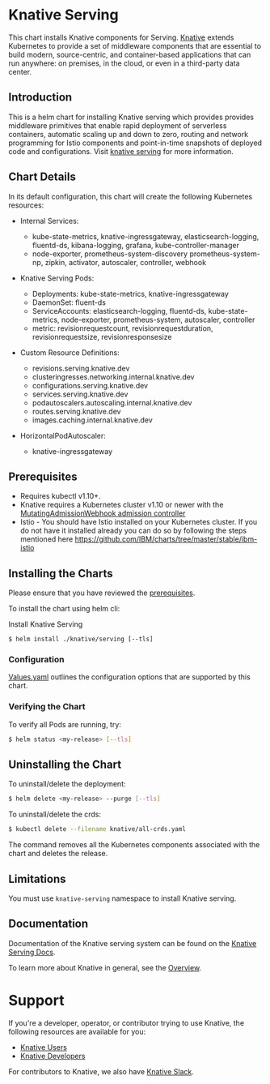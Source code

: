 # Knative Serving

This chart installs Knative components for Serving.
[Knative](https://github.com/knative/) extends Kubernetes to provide a set of middleware components that are essential to build modern, source-centric, and container-based applications that can run anywhere: on premises, in the cloud, or even in a third-party data center.

## Introduction

This is a helm chart for installing Knative serving which provides provides middleware primitives that enable rapid deployment of serverless containers, automatic scaling up and down to zero, routing and network programming for Istio components and point-in-time snapshots of deployed code and configurations. Visit [knative serving](https://github.com/knative/serving/blob/master/README.md) for more information.

## Chart Details

In its default configuration, this chart will create the following Kubernetes resources:

- Internal Services:
    - kube-state-metrics, knative-ingressgateway, elasticsearch-logging, fluentd-ds, kibana-logging, grafana, kube-controller-manager
    - node-exporter, prometheus-system-discovery prometheus-system-np, zipkin, activator, autoscaler, controller, webhook

- Knative Serving Pods:
    - Deployments: kube-state-metrics, knative-ingressgateway
    - DaemonSet: fluent-ds  
    - ServiceAccounts: elasticsearch-logging, fluentd-ds, kube-state-metrics, node-exporter, prometheus-system, autoscaler, controller
    - metric: revisionrequestcount, revisionrequestduration, revisionrequestsize, revisionresponsesize

- Custom Resource Definitions:
    - revisions.serving.knative.dev
    - clusteringresses.networking.internal.knative.dev
    - configurations.serving.knative.dev
    - services.serving.knative.dev
    - podautoscalers.autoscaling.internal.knative.dev
    - routes.serving.knative.dev
    - images.caching.internal.knative.dev

- HorizontalPodAutoscaler:
    - knative-ingressgateway

## Prerequisites

- Requires kubectl v1.10+.
- Knative requires a Kubernetes cluster v1.10 or newer with the
[MutatingAdmissionWebhook admission controller](https://kubernetes.io/docs/reference/access-authn-authz/admission-controllers/#how-do-i-turn-on-an-admission-controller)
- Istio - You should have Istio installed on your Kubernetes cluster. If you do not have it installed already you can do so by following the steps mentioned here https://github.com/IBM/charts/tree/master/stable/ibm-istio

## Installing the Charts

Please ensure that you have reviewed the [prerequisites](#prerequisites).

To install the chart using helm cli:

Install Knative Serving
```
$ helm install ./knative/serving [--tls]
```

### Configuration

[Values.yaml](./values.yaml) outlines the configuration options that are supported by this chart.

### Verifying the Chart

To verify all Pods are running, try:
```bash
$ helm status <my-release> [--tls]
```

## Uninstalling the Chart

To uninstall/delete the deployment:
```bash
$ helm delete <my-release> --purge [--tls]
```

To uninstall/delete the crds:
```bash
$ kubectl delete --filename knative/all-crds.yaml
```

The command removes all the Kubernetes components associated with the chart and deletes the release.

## Limitations

You must use `knative-serving` namespace to install Knative serving.

## Documentation

Documentation of the Knative serving system can be found on the [Knative Serving Docs](https://github.com/knative/serving/blob/master/README.md).

To learn more about Knative in general, see the [Overview](https://github.com/knative/docs/blob/master/README.md).

# Support

If you're a developer, operator, or contributor trying to use Knative, the
following resources are available for you:

- [Knative Users](https://groups.google.com/forum/#!forum/knative-users)
- [Knative Developers](https://groups.google.com/forum/#!forum/knative-dev)

For contributors to Knative, we also have [Knative Slack](https://slack.knative.dev).
